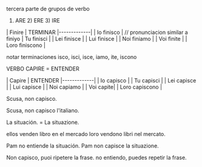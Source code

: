 tercera parte de grupos de verbo

1) ARE 2) ERE 3) IRE

|  Finire | TERMINAR
|-------------|
| Io finisco | // pronunciacion similar a finiyo
| Tu finisci |
| Lei finisce  | 
| Lui finisce  | 
| Noi finiamo | 
| Voi finite | 
| Loro finiscono | 

notar terminaciones isco, isci, isce, iamo, ite, iscono

VERBO CAPIRE = ENTENDER

|  Capire | ENTENDER
|-------------|
| Io capisco | 
| Tu capisci |
| Lei capisce  | 
| Lui capisce | 
| Noi capiamo | 
| Voi capite| 
| Loro capiscono | 

Scusa, non capisco.

Scusa, non capisco l'italiano.

La situación. = La situazione.


ellos venden libro en el mercado
loro vendono libri nel mercato.

Pam no entiende la situación.
Pam non capisce la situazione.

Non capisco, puoi ripetere la frase.
no entiendo, puedes repetir la frase.

